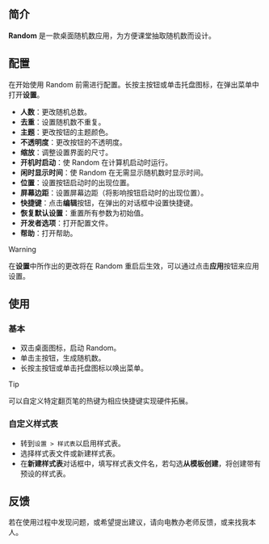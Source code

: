 ## 简介

**Random** 是一款桌面随机数应用，为方便课堂抽取随机数而设计。

## 配置

在开始使用 Random 前需进行配置。长按主按钮或单击托盘图标，在弹出菜单中打开**设置**。

- **人数**：更改随机总数。
- **去重**：设置随机数不重复。
- **主题**：更改按钮的主题颜色。
- **不透明度**：更改按钮的不透明度。
- **缩放**：调整设置界面的尺寸。
- **开机时启动**：使 Random 在计算机启动时运行。
- **闲时显示时间**：使 Random 在无需显示随机数时显示时间。
- **位置**：设置按钮启动时的出现位置。
- **屏幕边距**：设置屏幕边距（将影响按钮启动时的出现位置）。
- **快捷键**：点击**编辑**按钮，在弹出的对话框中设置快捷键。
- **恢复默认设置**：重置所有参数为初始值。
- **开发者选项**：打开配置文件。
- **帮助**：打开帮助。

> [!WARNING]
> 在**设置**中所作出的更改将在 Random 重启后生效，可以通过点击**应用**按钮来应用设置。

## 使用

### 基本

- 双击桌面图标，启动 Random。
- 单击主按钮，生成随机数。
- 长按主按钮或单击托盘图标以唤出菜单。

> [!TIP]
> 可以自定义特定翻页笔的热键为相应快捷键实现硬件拓展。

### 自定义样式表

- 转到`设置 > 样式表`以启用样式表。
- 选择样式表文件或新建样式表。
- 在**新建样式表**对话框中，填写样式表文件名，若勾选**从模板创建**，将创建带有预设的样式表。

## 反馈

若在使用过程中发现问题，或希望提出建议，请向电教办老师反馈，或来找我本人。
